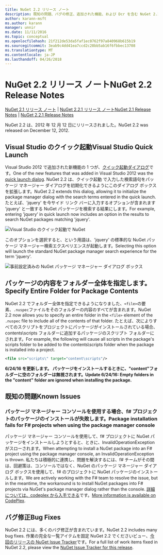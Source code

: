 ```yaml
---
title: NuGet 2.2 リリース ノート
description: 既知の問題、バグの修正、追加された機能、および Dcr を含む NuGet 2.2 リリース ノートです。
author: karann-msft
ms.author: karann
manager: unnir
ms.date: 11/11/2016
ms.topic: conceptual
ms.openlocfilehash: 21f212de53da5faf1ec0762f97a840968b615b19
ms.sourcegitcommit: 3eab9c4dd41ea7ccd2c28bb5ab16f6fbbec13708
ms.translationtype: MT
ms.contentlocale: ja-JP
ms.lasthandoff: 04/26/2018
---
```

# <a name="nuget-22-release-notes"></a><span data-ttu-id="f372d-103">NuGet 2.2 リリース ノート</span><span class="sxs-lookup"><span data-stu-id="f372d-103">NuGet 2.2 Release Notes</span></span>

<span data-ttu-id="f372d-104">[NuGet 2.1 リリース ノート](../release-notes/nuget-2.1.md) | [NuGet 2.2.1 リリース ノート](../release-notes/nuget-2.2.1.md)</span><span class="sxs-lookup"><span data-stu-id="f372d-104">[NuGet 2.1 Release Notes](../release-notes/nuget-2.1.md) | [NuGet 2.2.1 Release Notes](../release-notes/nuget-2.2.1.md)</span></span>

<span data-ttu-id="f372d-105">NuGet 2.2 は、2012 年 12 月 12 日にリリースされました。</span><span class="sxs-lookup"><span data-stu-id="f372d-105">NuGet 2.2 was released on December 12, 2012.</span></span>

## <a name="visual-studio-quick-launch"></a><span data-ttu-id="f372d-106">Visual Studio のクイック起動</span><span class="sxs-lookup"><span data-stu-id="f372d-106">Visual Studio Quick Launch</span></span>
<span data-ttu-id="f372d-107">Visual Studio 2012 で追加された新機能の 1 つが、[クイック起動ダイアログ](/visualstudio/ide/reference/quick-launch-environment-options-dialog-box)です。</span><span class="sxs-lookup"><span data-stu-id="f372d-107">One of the new features that was added in Visual Studio 2012 was the [quick launch dialog](/visualstudio/ide/reference/quick-launch-environment-options-dialog-box).</span></span> <span data-ttu-id="f372d-108">NuGet 2.2 は、クイック起動 で入力した検索語句をパッケージ マネージャー ダイアログを初期化できるようにこのダイアログ ボックスを拡張します。</span><span class="sxs-lookup"><span data-stu-id="f372d-108">NuGet 2.2 extends this dialog, allowing it to initialize the package manager dialog with the search terms entered in the quick launch.</span></span> <span data-ttu-id="f372d-109">たとえば、'jquery' を今サイド リンク バーに入力するオプションが含まれます 'jquery' と一致する NuGet パッケージを検索する結果にします。</span><span class="sxs-lookup"><span data-stu-id="f372d-109">For example, entering 'jquery' in quick launch now includes an option in the results to search NuGet packages matching 'jquery'.</span></span>

![Visual Studio のクイック起動で NuGet](./media/quick-launch.png)

<span data-ttu-id="f372d-111">このオプションを選択すると、という用語は、'jquery' の標準的な NuGet パッケージ マネージャー検索エクスペリエンスが起動します。</span><span class="sxs-lookup"><span data-stu-id="f372d-111">Selecting this option will launch the standard NuGet package manager search experience for the term 'jquery'.</span></span>

![事前設定済みの NuGet パッケージ マネージャー ダイアログ ボックス](./media/pkg-mgr-search-from-quick-launch.png)

## <a name="specify-entire-folder-for-package-contents"></a><span data-ttu-id="f372d-113">パッケージの内容をフォルダー全体を指定します。</span><span class="sxs-lookup"><span data-stu-id="f372d-113">Specify Entire Folder for Package Contents</span></span>
<span data-ttu-id="f372d-114">NuGet 2.2 でフォルダー全体を指定できるようになりました、`<file>`の要素、`.nuspec`ファイルをそのフォルダーの内容のすべてが含まれます。</span><span class="sxs-lookup"><span data-stu-id="f372d-114">NuGet 2.2 now allows you to specify an entire folder in the `<file>` element of the `.nuspec` file to include all of the contents of that folder.</span></span> <span data-ttu-id="f372d-115">たとえば、次によりすべてのスクリプトをプロジェクトにパッケージがインストールされている場合、contents\scripts フォルダーに追加するパッケージのスクリプト フォルダーにされます。</span><span class="sxs-lookup"><span data-stu-id="f372d-115">For example, the following will cause all scripts in the package's scripts folder to be added to the contents\scripts folder when the package is installed into a project.</span></span>

```xml
<file src="scripts\" target="content\scripts"/>
```

<span data-ttu-id="f372d-116">**6/24/16 を更新します。 パッケージをインストールするときに、"content"フォルダーに空のフォルダーは無視されます。**</span><span class="sxs-lookup"><span data-stu-id="f372d-116">**Update 6/24/16: Empty folders in the "content" folder are ignored when installing the package.**</span></span>

## <a name="known-issues"></a><span data-ttu-id="f372d-117">既知の問題</span><span class="sxs-lookup"><span data-stu-id="f372d-117">Known Issues</span></span>

### <a name="package-installation-fails-for-f-projects-when-using-the-package-manager-console"></a><span data-ttu-id="f372d-118">パッケージ マネージャー コンソールを使用する場合、f# プロジェクトのパッケージのインストールが失敗します。</span><span class="sxs-lookup"><span data-stu-id="f372d-118">Package installation fails for F# projects when using the package manager console</span></span>
<span data-ttu-id="f372d-119">パッケージ マネージャー コンソールを使用して、f# プロジェクトに NuGet パッケージをインストールしようとすると、ときに、InvalidOperationException がスローされます。</span><span class="sxs-lookup"><span data-stu-id="f372d-119">When attempting to install a NuGet package into an F# project using the package manager console, an InvalidOperationException is thrown.</span></span> <span data-ttu-id="f372d-120">私たちは積極的に連携し、問題を解決するには、f# チームがその間は、回避策は、コンソールではなく、NuGet のパッケージ マネージャー ダイアログ ボックスを使用して、f# のプロジェクトに NuGet パッケージのインストールします。</span><span class="sxs-lookup"><span data-stu-id="f372d-120">We are actively working with the F# team to resolve the issue, but in the meantime, the workaround is to install NuGet packages into F# projects via NuGet's package manager dialog rather than the console.</span></span> <span data-ttu-id="f372d-121">[詳細については、codeplex から入手できる](http://nuget.codeplex.com/workitem/2873)です。</span><span class="sxs-lookup"><span data-stu-id="f372d-121">[More information is available on CodePlex](http://nuget.codeplex.com/workitem/2873).</span></span>


## <a name="bug-fixes"></a><span data-ttu-id="f372d-122">バグ修正</span><span class="sxs-lookup"><span data-stu-id="f372d-122">Bug Fixes</span></span>
<span data-ttu-id="f372d-123">NuGet 2.2 には、多くのバグ修正が含まれています。</span><span class="sxs-lookup"><span data-stu-id="f372d-123">NuGet 2.2 includes many bug fixes.</span></span> <span data-ttu-id="f372d-124">作業の完全な一覧アイテムを固定 NuGet 2.2 でくださいビュー、[今回のリリースの NuGet Issue Tracker](http://nuget.codeplex.com/workitem/list/advanced?keyword=&status=Closed&type=All&priority=All&release=NuGet%202.2&assignedTo=All&component=All&sortField=LastUpdatedDate&sortDirection=Descending&page=0)です。</span><span class="sxs-lookup"><span data-stu-id="f372d-124">For a full list of work items fixed in NuGet 2.2, please view the [NuGet Issue Tracker for this release](http://nuget.codeplex.com/workitem/list/advanced?keyword=&status=Closed&type=All&priority=All&release=NuGet%202.2&assignedTo=All&component=All&sortField=LastUpdatedDate&sortDirection=Descending&page=0).</span></span>
